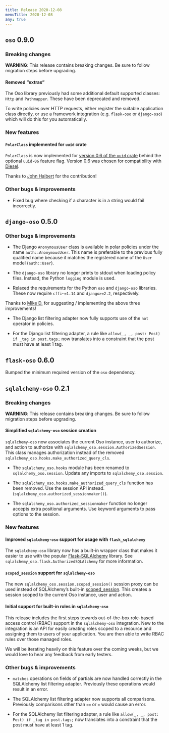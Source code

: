```yaml
---
title: Release 2020-12-08
menuTitle: 2020-12-08
any: true
---
```


## `oso` 0.9.0

### Breaking changes

**WARNING**: This release contains breaking changes. Be sure
to follow migration steps before upgrading.

#### Removed “extras”

The Oso library previously had some additional default supported classes:
`Http` and `Pathmapper`. These have been deprecated and removed.

To write policies over HTTP requests, either register the suitable application
class directly, or use a framework integration (e.g. `flask-oso` or
`django-oso`) which will do this for you automatically.

### New features

#### `PolarClass` implemented for `uuid` crate

`PolarClass` is now implemented for [version 0.6 of the `uuid` crate](https://docs.rs/uuid/0.6/uuid/) behind the optional `uuid-06` feature
flag. Version 0.6 was chosen for compatibility with [Diesel](https://crates.io/crates/diesel).

Thanks to [John Halbert](https://github.com/johnhalbert) for the
contribution!

### Other bugs & improvements


* Fixed bug where checking if a character is in a string would fail incorrectly.

## `django-oso` 0.5.0

### Other bugs & improvements


* The Django `AnonymousUser` class is available in polar policies under the
name `auth::AnonymousUser`. This name is preferable to the previous fully
qualified name because it matches the registered name of the `User` model
(`auth::User`).


* The `django-oso` library no longer prints to stdout when loading policy
files. Instead, the Python `logging` module is used.


* Relaxed the requirements for the Python `oso` and `django-oso` libraries.
These now require `cffi~=1.14` and `django>=2.2`, respectively.

Thanks to [Mike D.](https://github.com/devmonkey22) for suggesting /
implementing the above three improvements!


* The Django list filtering adapter now fully supports use of the `not`
operator in policies.


* For the Django list filtering adapter, a rule like `allow(_, _, post: Post)
if _tag in post.tags;` now translates into a constraint that the post must
have at least 1 tag.

## `flask-oso` 0.6.0

Bumped the minimum required version of the `oso` dependency.

## `sqlalchemy-oso` 0.2.1

### Breaking changes

**WARNING**: This release contains breaking changes. Be sure
to follow migration steps before upgrading.

#### Simplified `sqlalchemy-oso` session creation

`sqlalchemy-oso` now associates the current Oso instance, user to authorize,
and action to authorize with
`sqlalchemy_oso.session.AuthorizedSession`. This class manages
authorization instead of the removed
`sqlalchemy_oso.hooks.make_authorized_query_cls`.


* The `sqlalchemy_oso.hooks` module has been renamed to
`sqlalchemy_oso.session`. Update any imports to `sqlalchemy_oso.session`.


* The `sqlalchemy_oso.hooks.make_authorized_query_cls` function has been
removed. Use the session API instead.
(`sqlalchemy_oso.authorized_sessionmaker()`).


* The `sqlalchemy_oso.authorized_sessionmaker` function no longer accepts
extra positional arguments. Use keyword arguments to pass options to the
session.

### New features

#### Improved `sqlalchemy-oso` support for usage with `flask_sqlalchemy`

The `sqlalchemy-oso` library now has a built-in wrapper class that makes it
easier to use with the popular [Flask-SQLAlchemy](https://pypi.org/project/Flask-SQLAlchemy/) library. See
`sqlalchemy_oso.flask.AuthorizedSQLAlchemy` for more information.

#### `scoped_session` support for `sqlalchemy-oso`

The new `sqlalchemy_oso.session.scoped_session()` session proxy can be
used instead of SQLAlchemy’s built-in [scoped_session](https://docs.sqlalchemy.org/en/13/orm/contextual.html#sqlalchemy.orm.scoping.scoped_session). This creates a session
scoped to the current Oso instance, user and action.

#### Initial support for built-in roles in `sqlalchemy-oso`

This release includes the first steps towards out-of-the-box role-based access
control (RBAC) support in the `sqlalchemy-oso` integration. New to the
integration is an API for easily creating roles scoped to a resource and
assigning them to users of your application. You are then able to write RBAC
rules over those managed roles.

We will be iterating heavily on this feature over the coming weeks, but we
would love to hear any feedback from early testers.

### Other bugs & improvements


* `matches` operations on fields of partials are now handled correctly in the
SQLAlchemy list filtering adapter. Previously these operations would result
in an error.


* The SQLAlchemy list filtering adapter now supports all comparisons. Previously
comparisons other than `==` or `=` would cause an error.


* For the SQLAlchemy list filtering adapter, a rule like `allow(_, _, post:
Post) if _tag in post.tags;` now translates into a constraint that the post
must have at least 1 tag.
